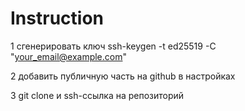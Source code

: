 # Instruction

1
сгенерировать ключ
ssh-keygen -t ed25519 -C "your_email@example.com"

2
добавить публичную часть на github в настройках

3
git clone и ssh-ссылка на репозиторий

